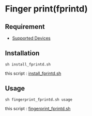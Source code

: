 # Finger print(fprintd)

## Requirement
* [Supported Devices](https://fprint.freedesktop.org/supported-devices.html)

## Installation

    sh install_fprintd.sh

this script : [install_fprintd.sh](https://github.com/ghsable/dotfiles/blob/master/bin/fingerprint/install_fprintd.sh)

## Usage

    sh fingerprint_fprintd.sh usage

this script : [fingerprint_fprintd.sh](https://github.com/ghsable/dotfiles/blob/master/bin/fingerprint/fingerprint_fprintd.sh)

